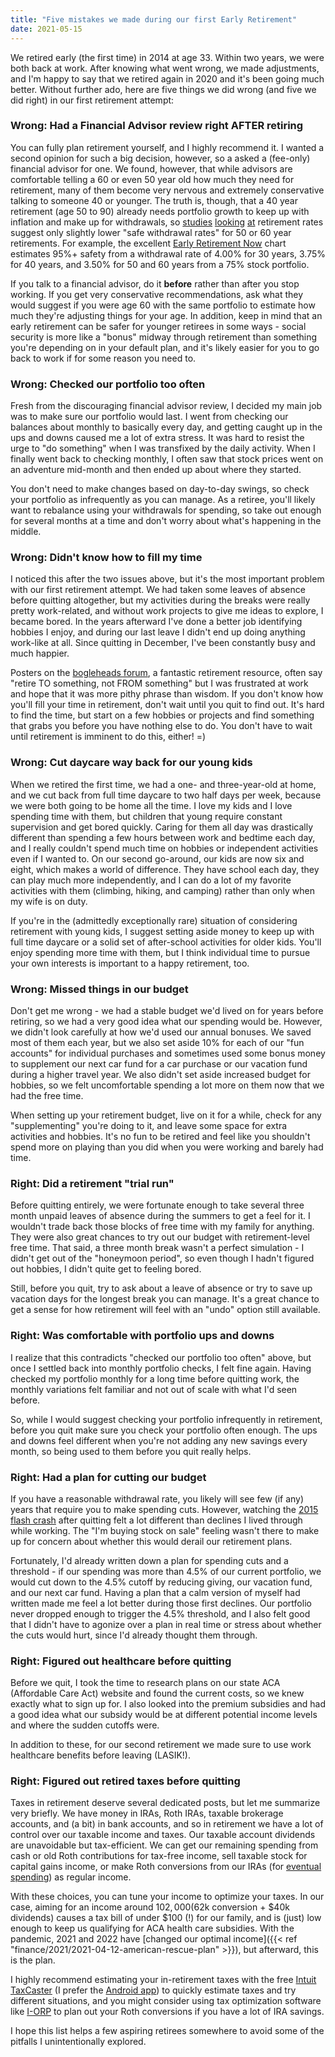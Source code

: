 ```yaml
---
title: "Five mistakes we made during our first Early Retirement"
date: 2021-05-15
---
```


We retired early (the first time) in 2014 at age 33. Within two years, we were both back at work. After knowing what went wrong, we made adjustments, and I'm happy to say that we retired again in 2020 and it's been going much better. Without further ado, here are five things we did wrong (and five we did right) in our first retirement attempt:

### Wrong: Had a Financial Advisor review right AFTER retiring

You can fully plan retirement yourself, and I highly recommend it. I wanted a second opinion for such a big decision, however, so a asked a (fee-only) financial advisor for one. We found, however, that while advisors are comfortable telling a 60 or even 50 year old how much they need for retirement, many of them become very nervous and extremely conservative talking to someone 40 or younger. The truth is, though, that a 40 year retirement (age 50 to 90) already needs portfolio growth to keep up with inflation and make up for withdrawals, so [studies](https://earlyretirementnow.com/2016/12/07/the-ultimate-guide-to-safe-withdrawal-rates-part-1-intro/) [looking](https://www.madfientist.com/safe-withdrawal-rate/) [at](https://www.bogleheads.org/wiki/Safe_withdrawal_rates) retirement rates suggest only slightly lower "safe withdrawal rates" for 50 or 60 year retirements. For example, the excellent [Early Retirement Now](https://earlyretirementnow.com/2016/12/07/the-ultimate-guide-to-safe-withdrawal-rates-part-1-intro/) chart estimates 95%+ safety from a withdrawal rate of 4.00% for 30 years, 3.75% for 40 years, and 3.50% for 50 and 60 years from a 75% stock portfolio. 

If you talk to a financial advisor, do it **before** rather than after you stop working. If you get very conservative recommendations, ask what they would suggest if you were age 60 with the same portfolio to estimate how much they're adjusting things for your age. In addition, keep in mind that an early retirement can be safer for younger retirees in some ways - social security is more like a "bonus" midway through retirement than something you're depending on in your default plan, and it's likely easier for you to go back to work if for some reason you need to.

### Wrong: Checked our portfolio too often

Fresh from the discouraging financial advisor review, I decided my main job was to make sure our portfolio would last. I went from checking our balances about monthly to basically every day, and getting caught up in the ups and downs caused me a lot of extra stress. It was hard to resist the urge to "do something" when I was transfixed by the daily activity. When I finally went back to checking monthly, I often saw that stock prices went on an adventure mid-month and then ended up about where they started. 

You don't need to make changes based on day-to-day swings, so check your portfolio as infrequently as you can manage. As a retiree, you'll likely want to rebalance using your withdrawals for spending, so take out enough for several months at a time and don't worry about what's happening in the middle.

 ### Wrong: Didn't know how to fill my time

I noticed this after the two issues above, but it's the most important problem with our first retirement attempt. We had taken some leaves of absence before quitting altogether, but my activities during the breaks were really pretty work-related, and without work projects to give me ideas to explore, I became bored. In the years afterward I've done a better job identifying hobbies I enjoy, and during our last leave I didn't end up doing anything work-like at all. Since quitting in December, I've been constantly busy and much happier. 

Posters on the [bogleheads forum](https://bogleheads.org/), a fantastic retirement resource, often say "retire TO something, not FROM something" but I was frustrated at work and hope that it was more pithy phrase than wisdom. If you don't know how you'll fill your time in retirement, don't wait until you quit to find out. It's hard to find the time, but start on a few hobbies or projects and find something that grabs you before you have nothing else to do. You don't have to wait until retirement is imminent to do this, either! =)

### Wrong: Cut daycare way back for our young kids

When we retired the first time, we had a one- and three-year-old at home, and we cut back from full time daycare to two half days per week, because we were both going to be home all the time. I love my kids and I love spending time with them, but children that young require constant supervision and get bored quickly. Caring for them all day was drastically different than spending a few hours between work and bedtime each day, and I really couldn't spend much time on hobbies or independent activities even if I wanted to. On our second go-around, our kids are now six and eight, which makes a world of difference. They have school each day, they can play much more independently, and I can do a lot of my favorite activities with them (climbing, hiking, and camping) rather than only when my wife is on duty.

If you're in the (admittedly exceptionally rare) situation of considering retirement with young kids, I suggest setting aside money to keep up with full time daycare or a solid set of after-school activities for older kids. You'll enjoy spending more time with them, but I think individual time to pursue your own interests is important to a happy retirement, too.

### Wrong: Missed things in our budget

Don't get me wrong - we had a stable budget we'd lived on for years before retiring, so we had a very good idea what our spending would be. However, we didn't look carefully at how we'd used our annual bonuses. We saved most of them each year, but we also set aside 10% for each of our "fun accounts" for individual purchases and sometimes used some bonus money to supplement our next car fund for a car purchase or our vacation fund during a higher travel year. We also didn't set aside increased budget for hobbies, so we felt uncomfortable spending a lot more on them now that we had the free time.

When setting up your retirement budget, live on it for a while, check for any "supplementing" you're doing to it, and leave some space for extra activities and hobbies. It's no fun to be retired and feel like you shouldn't spend more on playing than you did when you were working and barely had time.

### Right: Did a retirement "trial run"

Before quitting entirely, we were fortunate enough to take several three month unpaid leaves of absence during the summers to get a feel for it. I wouldn't trade back those blocks of free time with my family for anything. They were also great chances to try out our budget with retirement-level free time. That said, a three month break wasn't a perfect simulation - I didn't get out of the "honeymoon period", so even though I hadn't figured out hobbies, I didn't quite get to feeling bored. 

Still, before you quit, try to ask about a leave of absence or try to save up vacation days for the longest break you can manage. It's a great chance to get a sense for how retirement will feel with an "undo" option still available.

### Right: Was comfortable with portfolio ups and downs

I realize that this contradicts "checked our portfolio too often" above, but once I settled back into monthly portfolio checks, I felt fine again. Having checked my portfolio monthly for a long time before quitting work, the monthly variations felt familiar and not out of scale with what I'd seen before. 

So, while I would suggest checking your portfolio infrequently in retirement, before you quit make sure you check your portfolio often enough. The ups and downs feel different when you're not adding any new savings every month, so being used to them before you quit really helps.

### Right: Had a plan for cutting our budget

If you have a reasonable withdrawal rate, you likely will see few (if any) years that require you to make spending cuts. However, watching the [2015 flash crash](https://en.wikipedia.org/wiki/2015–2016_stock_market_selloff) after quitting felt a lot different than declines I lived through while working. The "I'm buying stock on sale" feeling wasn't there to make up for concern about whether this would derail our retirement plans. 

Fortunately, I'd already written down a plan for spending cuts and a threshold - if our spending was more than 4.5% of our current portfolio, we would cut down to the 4.5% cutoff by reducing giving, our vacation fund, and our next car fund. Having a plan that a calm version of myself had written made me feel a lot better during those first declines. Our portfolio never dropped enough to trigger the 4.5% threshold, and I also felt good that I didn't have to agonize over a plan in real time or stress about whether the cuts would hurt, since I'd already thought them through.

### Right: Figured out healthcare before quitting

Before we quit, I took the time to research plans on our state ACA (Affordable Care Act) website and found the current costs, so we knew exactly what to sign up for. I also looked into the premium subsidies and had a good idea what our subsidy would be at different potential income levels and where the sudden cutoffs were.

In addition to these, for our second retirement we made sure to use work healthcare benefits before leaving (LASIK!).

### Right: Figured out retired taxes before quitting

Taxes in retirement deserve several dedicated posts, but let me summarize very briefly. We have money in IRAs, Roth IRAs, taxable brokerage accounts, and (a bit) in bank accounts, and so in retirement we have a lot of control over our taxable income and taxes. Our taxable account dividends are unavoidable but tax-efficient. We can get our remaining spending from cash or old Roth contributions for tax-free income, sell taxable stock for capital gains income, or make Roth conversions from our IRAs (for [eventual spending](https://www.madfientist.com/how-to-access-retirement-funds-early/)) as regular income.

With these choices, you can tune your income to optimize your taxes. In our case, aiming for an income around $102,000 ($62k conversion + $40k dividends) causes a tax bill of under $100 (!) for our family, and is (just) low enough to keep us qualifying for ACA health care subsidies. With the pandemic, 2021 and 2022 have [changed our optimal income]({{< ref "finance/2021/2021-04-12-american-rescue-plan" >}}), but afterward, this is the plan.

I highly recommend estimating your in-retirement taxes with the free [Intuit TaxCaster](https://turbotax.intuit.com/tax-tools/calculators/taxcaster/) (I prefer the [Android app](https://play.google.com/store/apps/details?id=com.intuit.mobile.taxcaster&hl=en_US&gl=US)) to quickly estimate taxes and try different situations, and you might consider using tax optimization software like [I-ORP](https://www.i-orp.com) to plan out your Roth conversions if you have a lot of IRA savings.



I hope this list helps a few aspiring retirees somewhere to avoid some of the pitfalls I unintentionally explored. 

